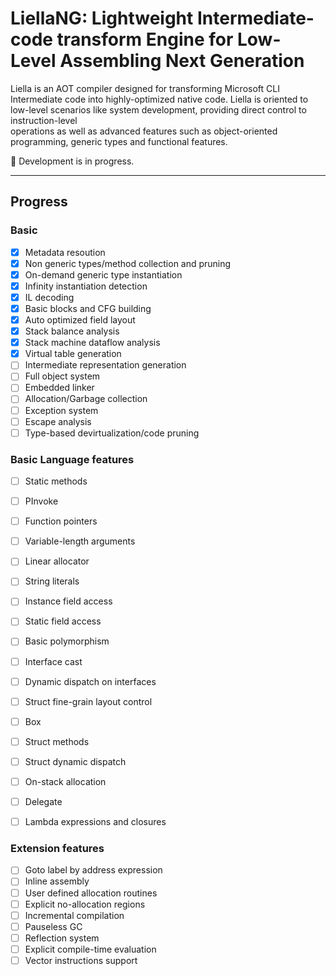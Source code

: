 # LiellaNG: Lightweight Intermediate-code transform Engine for Low-Level Assembling Next Generation

Liella is an AOT compiler designed for transforming Microsoft CLI Intermediate code into highly-optimized native code. 
Liella is oriented to low-level scenarios like system development, providing direct control to instruction-level  
operations as well as advanced features such as object-oriented programming, generic types and functional features.

🚧 Development is in progress. 

-----------------

## Progress

### Basic

- [x] Metadata resoution
- [x] Non generic types/method collection and pruning
- [x] On-demand generic type instantiation
- [x] Infinity instantiation detection
- [x] IL decoding
- [x] Basic blocks and CFG building
- [x] Auto optimized field layout
- [x] Stack balance analysis
- [x] Stack machine dataflow analysis
- [x] Virtual table generation
- [ ] Intermediate representation generation
- [ ] Full object system
- [ ] Embedded linker
- [ ] Allocation/Garbage collection
- [ ] Exception system
- [ ] Escape analysis
- [ ] Type-based devirtualization/code pruning

### Basic Language features

- [ ] Static methods
- [ ] PInvoke

- [ ] Function pointers
- [ ] Variable-length arguments
- [ ] Linear allocator
- [ ] String literals
- [ ] Instance field access
- [ ] Static field access
- [ ] Basic polymorphism
- [ ] Interface cast
- [ ] Dynamic dispatch on interfaces
- [ ] Struct fine-grain layout control
- [ ] Box
- [ ] Struct methods
- [ ] Struct dynamic dispatch
- [ ] On-stack allocation
- [ ] Delegate
- [ ] Lambda expressions and closures

### Extension features
- [ ] Goto label by address expression
- [ ] Inline assembly 
- [ ] User defined allocation routines
- [ ] Explicit no-allocation regions
- [ ] Incremental compilation
- [ ] Pauseless GC
- [ ] Reflection system
- [ ] Explicit compile-time evaluation
- [ ] Vector instructions support